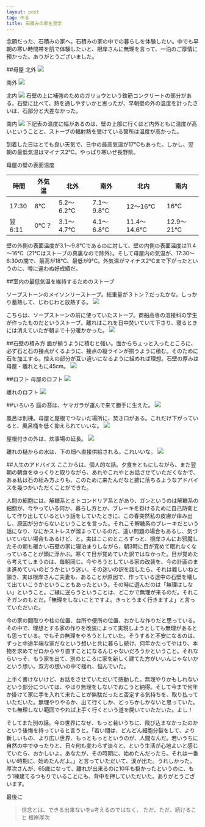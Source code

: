 ```yaml
---
layout: post
tag: 作る
title: 石積みの家を見学
---
```

念願だった、石積みの家へ。石積みの家の中での暮らしを体験したい。中でも早朝の寒い時間帯を肌で体験したいと、根岸さんに無理を言って、一泊のご厚情に預かった。ありがとうございました。

##母屋
北外
![](https://c2.staticflickr.com/4/3902/32644651674_0e27d465b3.jpg)

南外
![](https://c2.staticflickr.com/4/3836/32644652934_7e959c9509.jpg)

北内
![](https://c1.staticflickr.com/3/2830/33332324652_0975db73b5.jpg)
石壁の上に補強のためのガリョウという鉄筋コンクリートの部分がある。石壁に比べて、熱を通しやすいかと思ったが、早朝壁の外の温度を計ったさいは、石部分と大差なかった。

南内
![](https://c2.staticflickr.com/4/3838/32674220713_4f637b5ec0.jpg)
下記表の温度に幅があるのは、壁の上部に行くほど内外ともに温度が高いということと、ストーブの輻射熱を受けている箇所は温度が高かった。

到着した日はとても良い天気で、日中の最高気温が17℃もあった。しかし、翌朝の最低気温はマイナス2℃。やっぱり寒いぜ長野県。

母屋の壁の表面温度

時間|外気温|北外|南外|北内|南内
---|---|---|---|---|---
17:30|8℃|5.2～6.2℃|7.1～9.8℃|12～16℃|16℃
翌6:11|0℃？|3.1～4.7℃|4.1～6.8℃|11.4～14.6℃|12.9～21℃

壁の外側の表面温度が3.1～9.8℃であるのに対して、壁の内側の表面温度は11.4～16℃（21℃はストーブの真裏なので除外）。そして母屋内の気温が、17:30～6:30の間で、最高が18℃、最低が9℃。外気温がマイナス2℃まで下がったというのに、噂に違わぬ好成績だ。

##室内の最低気温を維持するためのストーブ

ソープストーンのメイソンリーストーブ。総重量が３トン？だったかな。しっかり蓄熱して、じわじわと放熱する。
![](https://c1.staticflickr.com/3/2860/33447160066_b42f68432f.jpg)

こちらは、ソープストーンの前に使っていたストーブ。商船高専の溶接科の学生が作ったものだというストーブ。離れはこれを日中焚いていて下さり、寝るときには消えていたが朝まで十分暖かかった。
![](https://c2.staticflickr.com/4/3833/33488087295_5e030ee507.jpg)

##石壁の積み方
面が揃うように積むと強い。面からちょっと入ったところに、必ず石と石の接点がくるように、接点の縦ラインが揃うように積む。そのために石を加工する。控えの部分が互い違いになるように組めれば理想。石壁の厚みは母屋・離れともに45cm。
![](https://c2.staticflickr.com/4/3871/33104827830_c11e8839a2.jpg)

##ロフト
母屋のロフト
![](https://c2.staticflickr.com/4/3844/33447165906_ac8b42e5f2.jpg)

離れのロフト
![](https://c2.staticflickr.com/4/3676/32674236953_3b34d975eb.jpg)

##いろいろ
庭の苔は、ヤマガラが運んで来て勝手に生えた。
![](https://c2.staticflickr.com/4/3801/33359882181_4dcab58c6f.jpg)

風呂は別棟。母屋と屋根でつないだ場所に、焚き口がある。これだけ下がっていると、風呂桶を低く抑えられていいな。
![](https://c2.staticflickr.com/4/3720/33447171126_349b7de588.jpg)

屋根付きの外は、炊事場の延長。
![](https://c2.staticflickr.com/4/3682/33447174446_8eb0138f54.jpg)

離れの樋からの水は、下の畑へ直接供給される。これいいな。
![](https://c2.staticflickr.com/4/3740/32674239103_149de780ea.jpg)

##人生のアドバイス
ここからは、個人的な話。夕食をともにしながら、また翌朝の朝食をゆっくりと取りながら、あれやこれやとお話させていただくなかで、あぁ私は石の組み方よりも、このために来たんだなと腑に落ちるようなアドバイスを幾つかいただくことができた。

人間の細胞には、解糖系とミトコンドリア系とがあり、ガンというのは解糖系の細胞が、今やっている何か、暮らし方とか、ブレーキを掛けるために自己防衛として作り出しているという話をしていたときに、この春突然私の皮膚が痒み出し、原因が分からないということを言った。それこそ解糖系のブレーキだという話になり、なにかストレスが溜まっているのだ、遠い問題の場合もあるし、気づいていない場合もあるけど、と。実はここのところずっと、根岸さんにお邪魔したその朝も暖かい石壁の家に寝泊まりしながら、朝3時に目が覚めて眠れなくなっていることが頭に浮かぶ。寒くて目が覚めていた訳ではなかった。目が覚めたら考えてしまうのは、毎朝同じ。今やろうとしている家の改装を、今の計画のまま進めていいのどうかという迷い。その迷いの訳を話したら、それは難しいねと頷き、実は根岸さんご夫妻も、あることが原因で、作っている途中の石壁を壊して出ていこうかということもあったという。その時に選んだのは「無理はしない」ということ。ご縁に逆らうということは、どこかで無理が来るのだ。それこそガンのもとだ。「無理をしないことですよ。きっとうまく行きますよ」と言っていただいた。

今の家の間取りや柱の位置、台所や便所の位置、おかしな作りだと思っている。その中で、理想とする家の作りを改装によって実現しようとしても無理があるとも思っている。でもその無理をやろうとしていた。そうすると不安になるのは、ずっと中途半端な家だなという想いと共に暮らし続け、何年かたってやはり、本物を求めてゼロからやり直すことになるんじゃないだろうかということ。それならいっそ、もう家を出て、別のところに家を新しく建てた方がいいんじゃないかという想い。双方の想いの中で揺れ、悩んでいた。

上手く書けないけど、お話をさせていただいて感動した。無理やりかもしれないという部分については、やはり無理をしないでおこうと納得。そして今まで何年か掛けて家に手を入れて来たことが無駄だったと否定する気持ちを、取り払っていただいた。無理やりやるか、出て行くしか、どっちかしかないと思っていた。でも無理しない範囲でやれば上手く行くという道を開いていただいた。よし！

そしてまた別の話。今の世界になぜ、もっと若いうちに、飛び込まなかったのかという後悔を持っていると言うと。「若い間は、どんどん細胞分裂をして、より新しいもの、より広い世界、もっともっとというのが、人間なんだ。若いうちに自然の中でゆったりと、日々何も変わらず淡々と、という生活が心地よいと感じていたら、おかしいよ。あなたが、その時期に、始めたんだったら。それは一番いい時期に、始めたんだよ。」と言っていただいて、涙が出た。うれしかった。厚次さんが、65歳になって、離れが出来るのに10年も掛かったというのに、もう1棟建てるつもりでいることにも、背中を押していただいた。ありがとうございます。

最後に
> 信念とは、できる出来ないをa考えるのではなく、
> ただ、ただ、続けること
> 根岸厚次


